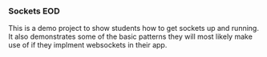### Sockets EOD

This is a demo project to show students how to get sockets up and
running. It also demonstrates some of the basic patterns they will
most likely make use of if they implment websockets in their app.
